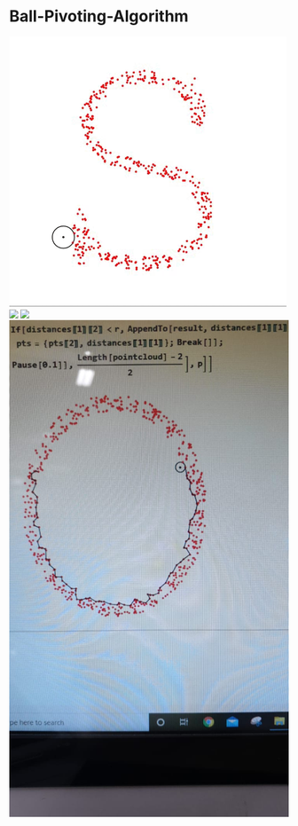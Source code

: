 # Ball-Pivoting-Algorithm

![](https://github.com/irtiza26/Ball-Pivoting-Algorithm/blob/main/WhatsApp%20Video%202023-05-11%20at%2013.57.03.gif)
![](https://github.com/irtiza26/Ball-Pivoting-Algorithm/blob/main/WhatsApp%20Video%202023-05-11%20at%2014.01.04.gif)
![](https://github.com/irtiza26/Ball-Pivoting-Algorithm/blob/main/WhatsApp%20Video%202023-05-11%20at%2014.04.18%20(2)%20(1).gif)
![](https://github.com/irtiza26/Ball-Pivoting-Algorithm/blob/main/WhatsApp%20Image%202023-05-11%20at%2014.04.20.jpg)
